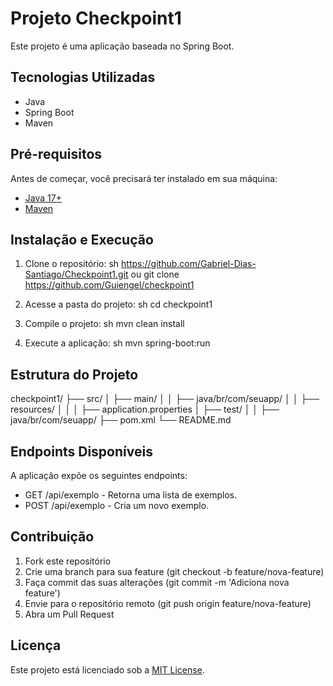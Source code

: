 # Projeto Checkpoint1

Este projeto é uma aplicação baseada no Spring Boot.

## Tecnologias Utilizadas

- Java
- Spring Boot
- Maven

## Pré-requisitos

Antes de começar, você precisará ter instalado em sua máquina:

- [Java 17+](https://www.oracle.com/java/technologies/javase/jdk17-archive-downloads.html)
- [Maven](https://maven.apache.org/download.cgi)

## Instalação e Execução

1. Clone o repositório:
   sh
   https://github.com/Gabriel-Dias-Santiago/Checkpoint1.git
   ou
   git clone https://github.com/Guiengel/checkpoint1
   
2. Acesse a pasta do projeto:
   sh
   cd checkpoint1
   
3. Compile o projeto:
   sh
   mvn clean install
   
4. Execute a aplicação:
   sh
   mvn spring-boot:run
   

## Estrutura do Projeto


checkpoint1/
├── src/
│   ├── main/
│   │   ├── java/br/com/seuapp/
│   │   ├── resources/
│   │   │   ├── application.properties
│   ├── test/
│   │   ├── java/br/com/seuapp/
├── pom.xml
└── README.md


## Endpoints Disponíveis

A aplicação expõe os seguintes endpoints:

- GET /api/exemplo - Retorna uma lista de exemplos.
- POST /api/exemplo - Cria um novo exemplo.

## Contribuição

1. Fork este repositório
2. Crie uma branch para sua feature (git checkout -b feature/nova-feature)
3. Faça commit das suas alterações (git commit -m 'Adiciona nova feature')
4. Envie para o repositório remoto (git push origin feature/nova-feature)
5. Abra um Pull Request

## Licença

Este projeto está licenciado sob a [MIT License](LICENSE).